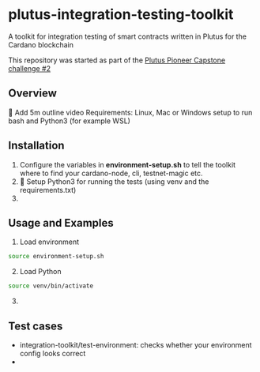# plutus-integration-testing-toolkit
A toolkit for integration testing of smart contracts written in Plutus for the Cardano blockchain

This repository was started as part of the [Plutus Pioneer Capstone challenge #2](https://ucarecdn.com/8f27865c-f861-458e-bc97-ad13be9f3633/CardanoSummit2021_PlutusPioneerCapstone.pdf)

## Overview
:memo: Add 5m outline video
Requirements: Linux, Mac or Windows setup to run bash and Python3 (for example WSL)

## Installation
1. Configure the variables in **environment-setup.sh** to tell the toolkit where to find your cardano-node, cli, testnet-magic etc.
2. :memo: Setup Python3 for running the tests (using venv and the requirements.txt)
3. 

## Usage and Examples
1. Load environment
```bash
source environment-setup.sh
```
2. Load Python
```bash
source venv/bin/activate
```
3. 

## Test cases
- integration-toolkit/test-environment: checks whether your environment config looks correct
- 
